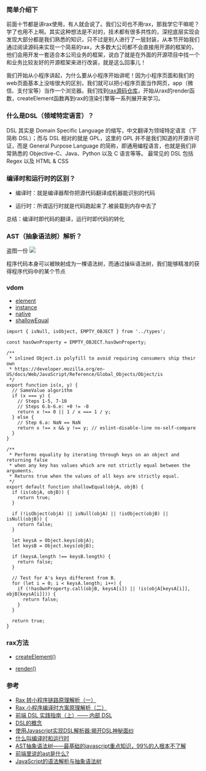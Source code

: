 
### 简单介绍下
前面十节都是讲rax使用，有人就会说了。我们公司也不用rax，那我学它干嘛呢？学了也用不上啊。其实这种想法是不对的，技术都有很多共性的，深挖底层实现会发现大部分都是我们熟悉的知识，只不过是别人进行了一层封装，从本节开始我们通过阅读源码来实现一个简易的rax，大多数大公司都不会直接用开源的框架的，他们会用开发一套适合本公司业务的框架，说白了就是在外面的开源项目中找一个和业务比较友好的开源框架来进行改装，就是这么回事儿！

我们开始从小程序讲起，为什么要从小程序开始讲呢！因为小程序页面和我们的web页面基本上没啥很大的区别，我们就可以把小程序页面当作网页，app（微信、支付宝等）当作一个浏览器。我们找到[rax源码仓库](https://github.com/alibaba/rax/tree/master/packages)，开始从rax的render函数，createElement函数再到rax的渲染引擎等一系列展开来学习。

### 什么是DSL（领域特定语言）？  
DSL 其实是 Domain Specific Language 的缩写，中文翻译为领域特定语言（下简称 DSL）；而与 DSL 相对的就是 GPL，这里的 GPL 并不是我们知道的开源许可证，而是 General Purpose Language 的简称，即通用编程语言，也就是我们非常熟悉的 Objective-C、Java、Python 以及 C 语言等等。
最常见的 DSL 包括 Regex 以及 HTML & CSS

### 编译时和运行时的区别？  
- 编译时：就是编译器帮你把源代码翻译成机器能识别的代码

- 运行时：所谓运行时就是代码跑起来了.被装载到内存中去了

总结：编译时即代码的翻译，运行时即代码的转化

### AST（抽象语法树）解析？  
盗图一份
![](http://dl2.iteye.com/upload/attachment/0110/0833/7be2e1f3-c60a-3d85-b265-8856896db6f1.png)

程序代码本身可以被映射成为一棵语法树，而通过操纵语法树，我们能够精准的获得程序代码中的某个节点


### vdom
- [element](https://github.com/alibaba/rax/blob/master/packages/rax/src/vdom/element.js)  
- [instance](https://github.com/alibaba/rax/blob/master/packages/rax/src/vdom/instance.js)  
- [native](https://github.com/alibaba/rax/blob/master/packages/rax/src/vdom/native.js)  
- [shallowEqual](https://github.com/alibaba/rax/blob/master/packages/rax/src/vdom/shallowEqual.js)  
```
import { isNull, isObject, EMPTY_OBJECT } from '../types';

const hasOwnProperty = EMPTY_OBJECT.hasOwnProperty;

/**
 * inlined Object.is polyfill to avoid requiring consumers ship their own
 * https://developer.mozilla.org/en-US/docs/Web/JavaScript/Reference/Global_Objects/Object/is
 */
export function is(x, y) {
  // SameValue algorithm
  if (x === y) {
    // Steps 1-5, 7-10
    // Steps 6.b-6.e: +0 != -0
    return x !== 0 || 1 / x === 1 / y;
  } else {
    // Step 6.a: NaN == NaN
    return x !== x && y !== y; // eslint-disable-line no-self-compare
  }
}

/**
 * Performs equality by iterating through keys on an object and returning false
 * when any key has values which are not strictly equal between the arguments.
 * Returns true when the values of all keys are strictly equal.
 */
export default function shallowEqual(objA, objB) {
  if (is(objA, objB)) {
    return true;
  }

  if (!isObject(objA) || isNull(objA) || !isObject(objB) || isNull(objB)) {
    return false;
  }

  let keysA = Object.keys(objA);
  let keysB = Object.keys(objB);

  if (keysA.length !== keysB.length) {
    return false;
  }

  // Test for A's keys different from B.
  for (let i = 0; i < keysA.length; i++) {
    if (!hasOwnProperty.call(objB, keysA[i]) || !is(objA[keysA[i]], objB[keysA[i]])) {
      return false;
    }
  }

  return true;
}
```
### rax方法
- [createElement()](https://github.com/alibaba/rax/blob/master/packages/rax/src/createElement.js)  

- [render()](https://github.com/alibaba/rax/blob/master/packages/rax/src/render.js)  



### 参考  
- [Rax 转小程序链路原理解析（一）](https://zhuanlan.zhihu.com/p/100198414?from=singlemessage)  
- [Rax 小程序编译时方案原理解析（二）](https://zhuanlan.zhihu.com/p/160811912)  
- [前端 DSL 实践指南（上）—— 内部 DSL](https://zhuanlan.zhihu.com/p/107947462)  
- [DSL的概念](https://www.cnblogs.com/feng9exe/p/10901595.html)  
- [使用Javascript实现DSL解析器:揭开DSL神秘面纱](https://juejin.im/post/6844903540444397582)  
- [什么叫编译时和运行时](https://blog.csdn.net/weiwenhp/article/details/8107203)  
- [AST抽象语法树——最基础的javascript重点知识，99%的人根本不了解](https://segmentfault.com/a/1190000016231512)  
- [前端里说的ast是什么?](https://www.zhihu.com/question/33107553)  
- [JavaScript的语法解析与抽象语法树](https://www.iteye.com/news/30731)